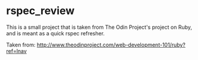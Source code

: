 # rspec_review
This is a small project that is taken from The Odin Project's project on Ruby, and is meant as a quick rspec refresher.

Taken from: http://www.theodinproject.com/web-development-101/ruby?ref=lnav
